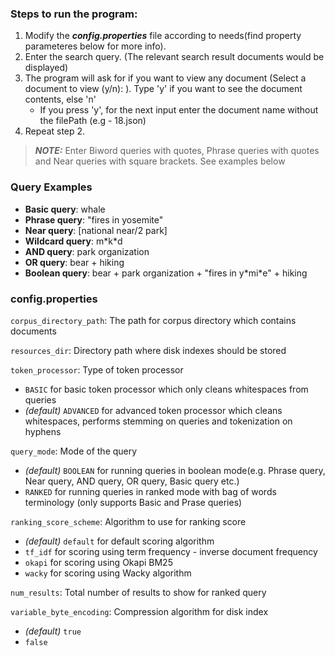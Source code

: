 ### Steps to run the program:

1. Modify the ***config.properties*** file according to needs(find property parameteres below for more info).
2. Enter the search query. (The relevant search result documents would be displayed)
3. The program will ask for if you want to view any document (Select a document to view (y/n): ). Type 'y' if you want to see the document contents, else 'n'
    - If you press 'y', for the next input enter the document name without the filePath (e.g - 18.json)
4. Repeat step 2.

> ***NOTE:*** Enter Biword queries with quotes, Phrase queries with quotes and Near queries with square brackets. See examples below

### Query Examples

- **Basic query**: whale
- **Phrase query**: "fires in yosemite"
- **Near query**: [national near/2 park]
- **Wildcard query**: m\*k\*d
- **AND query**: park organization
- **OR query**: bear + hiking
- **Boolean query**: bear + park organization + "fires in y\*mi\*e" + hiking

### config.properties

`corpus_directory_path`: The path for corpus directory which contains documents

`resources_dir`: Directory path where disk indexes should be stored

`token_processor`: Type of token processor
- `BASIC` for basic token processor which only cleans whitespaces from queries  
- *(default)* `ADVANCED` for advanced token processor which cleans whitespaces, performs stemming on queries and tokenization on hyphens

`query_mode`: Mode of the query
- *(default)* `BOOLEAN` for running queries in boolean mode(e.g. Phrase query, Near query, AND query, OR query, Basic query etc.)
- `RANKED` for running queries in ranked mode with bag of words terminology (only supports Basic and Prase queries)

`ranking_score_scheme`: Algorithm to use for ranking score
- *(default)* `default` for default scoring algorithm
- `tf_idf` for scoring using term frequency - inverse document frequency
- `okapi` for scoring using Okapi BM25
- `wacky` for scoring using Wacky algorithm

`num_results`: Total number of results to show for ranked query

`variable_byte_encoding`: Compression algorithm for disk index
- *(default)* `true`
- `false`